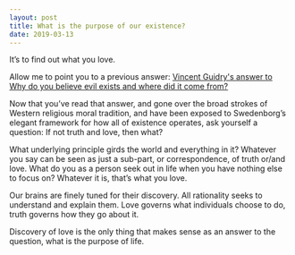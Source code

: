 ```yaml
---
layout: post
title: What is the purpose of our existence?
date: 2019-03-13
---
```


<p>It’s to find out what you love.</p><p>Allow me to point you to a previous answer: <a href="/Why-do-you-believe-evil-exists-and-where-did-it-come-from/answer/Vincent-Guidry-1">Vincent Guidry's answer to Why do you believe evil exists and where did it come from?</a></p><p>Now that you’ve read that answer, and gone over the broad strokes of Western religious moral tradition, and have been exposed to Swedenborg’s elegant framework for how all of existence operates, ask yourself a question: If not truth and love, then what?</p><p>What underlying principle girds the world and everything in it? Whatever you say can be seen as just a sub-part, or correspondence, of truth or/and love. What do you as a person seek out in life when you have nothing else to focus on? Whatever it is, that’s what you love.</p><p>Our brains are finely tuned for their discovery. All rationality seeks to understand and explain them. Love governs what individuals choose to do, truth governs how they go about it.</p><p>Discovery of love is the only thing that makes sense as an answer to the question, what is the purpose of life.</p>
